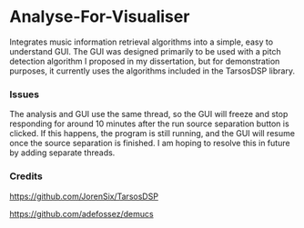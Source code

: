 # Analyse-For-Visualiser
Integrates music information retrieval algorithms into a simple, easy to understand GUI. The GUI was designed primarily to be used with a pitch detection algorithm I proposed in my dissertation, but for demonstration purposes, it currently uses the algorithms included in the TarsosDSP library.

### Issues
The analysis and GUI use the same thread, so the GUI will freeze and stop responding for around 10 minutes after the run source separation button is clicked. If this happens, the program is still running, and the GUI will resume once the source separation is finished. I am hoping to resolve this in future by adding separate threads.

### Credits
https://github.com/JorenSix/TarsosDSP

https://github.com/adefossez/demucs
